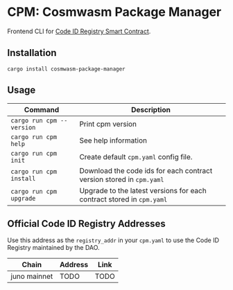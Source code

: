# CPM: Cosmwasm Package Manager

Frontend CLI for [Code ID Registry Smart Contract](../../contracts/cw-code-id-registry/README.md).

## Installation

`cargo install cosmwasm-package-manager`

## Usage 

| Command  | Description |
| ------------- | ------------- |
| `cargo run cpm --version` | Print cpm version  |
| `cargo run cpm help` | See help information  |
| `cargo run cpm init` | Create default `cpm.yaml` config file. |
| `cargo run cpm install` | Download the code ids for each contract version stored in `cpm.yaml` |
| `cargo run cpm upgrade` | Upgrade to the latest versions for each contract stored in `cpm.yaml` |

## Official Code ID Registry Addresses

Use this address as the `registry_addr` in your `cpm.yaml` to use the Code ID Registry maintained by the DAO.

| Chain | Address | Link | 
| ------------- | ------------- | ------------- |
| juno mainnet | TODO | TODO
